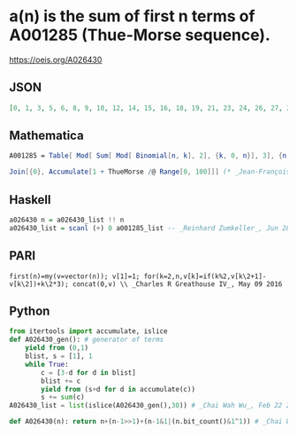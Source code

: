 # a\(n\) is the sum of first n terms of A001285 \(Thue\-Morse sequence\)\.
https://oeis.org/A026430
## JSON
```JSON
[0, 1, 3, 5, 6, 8, 9, 10, 12, 14, 15, 16, 18, 19, 21, 23, 24, 26, 27, 28, 30, 31, 33, 35, 36, 37, 39, 41, 42, 44, 45, 46, 48, 50, 51, 52, 54, 55, 57, 59, 60, 61, 63, 65, 66, 68, 69, 70, 72, 73, 75, 77, 78, 80, 81, 82, 84, 86, 87, 88, 90, 91, 93]
```
## Mathematica
```Mathematica
A001285 = Table[ Mod[ Sum[ Mod[ Binomial[n, k], 2], {k, 0, n}], 3], {n, 0, 61}]; Accumulate[A001285] (* _Jean-François Alcover_, Sep 25 2012 *)
```
```Mathematica
Join[{0}, Accumulate[1 + ThueMorse /@ Range[0, 100]]] (* _Jean-François Alcover_, Sep 18 2019, from version 10.2 *)
```
## Haskell
```Haskell
a026430 n = a026430_list !! n
a026430_list = scanl (+) 0 a001285_list -- _Reinhard Zumkeller_, Jun 28 2013
```
## PARI
```PARI
first(n)=my(v=vector(n)); v[1]=1; for(k=2,n,v[k]=if(k%2,v[k\2+1]-v[k\2])+k\2*3); concat(0,v) \\ _Charles R Greathouse IV_, May 09 2016
```
## Python
```Python
from itertools import accumulate, islice
def A026430_gen(): # generator of terms
    yield from (0,1)
    blist, s = [1], 1
    while True:
        c = [3-d for d in blist]
        blist += c
        yield from (s+d for d in accumulate(c))
        s += sum(c)
A026430_list = list(islice(A026430_gen(),30)) # _Chai Wah Wu_, Feb 22 2023
```
```Python
def A026430(n): return n+(n-1>>1)+(n-1&1|(n.bit_count()&1^1)) # _Chai Wah Wu_, Mar 01 2023
```
